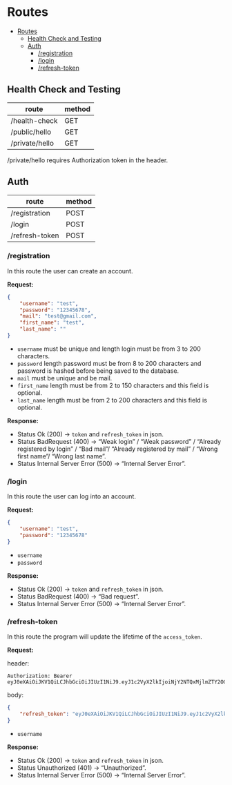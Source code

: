# Routes

- [Routes](#routes)
  - [Health Check and Testing](#health-check-and-testing)
  - [Auth](#auth)
    - [/registration](#registration)
    - [/login](#login)
    - [/refresh-token](#refresh-token)

## Health Check and Testing

| route          | method |
| -------------- | ------ |
| /health-check  | GET    |
| /public/hello  | GET    |
| /private/hello | GET    |

/private/hello requires Authorization token in the header.

## Auth

| route          | method |
| -------------- | ------ |
| /registration  | POST   |
| /login         | POST   |
| /refresh-token | POST   |

### /registration

In this route the user can create an account.

**Request:**

```json
{
    "username": "test",
    "password": "12345678",
    "mail": "test@gmail.com",
    "first_name": "test",
    "last_name": ""
}
```

- `username` must be unique and length login must be from 3 to 200 characters.
- `password` length password must be from 8 to 200 characters and password is hashed before being saved to the database.
- `mail` must be unique and be mail.
- `first_name` length must be from 2 to 150 characters and this field is optional.
- `last_name` length must be from 2 to 200 characters and this field is optional.

**Response:**

- Status Ok (200) -> `token` and `refresh_token` in json.
- Status BadRequest (400) -> “Weak login” / “Weak password” / “Already registered by login” / “Bad mail”/ “Already registered by mail” / “Wrong first name”/ “Wrong last name”.
- Status Internal Server Error (500) -> “Internal Server Error”.

### /login

In this route the user can log into an account.

**Request:**

```json
{
    "username": "test",
    "password": "12345678"
}
```

- `username`
- `password`

**Response:**

- Status Ok (200) -> `token` and `refresh_token` in json.
- Status BadRequest (400) -> “Bad request”.
- Status Internal Server Error (500) -> “Internal Server Error”.

### /refresh-token

In this route the program will update the lifetime of the `access_token`.

**Request:**

header:

```http
Authorization: Bearer eyJ0eXAiOiJKV1QiLCJhbGciOiJIUzI1NiJ9.eyJ1c2VyX2lkIjoiNjY2NTQxMjlmZTY2OGEzYTI2NjdjNDg1IiwiZXhwIjoxNzE3OTE2MzU2fQ.umJRApPYz2Wbjc1yM65dfMxjBFGqZdgvcM_x_e_QnPM
```

body:

```json
{
    "refresh_token": "eyJ0eXAiOiJKV1QiLCJhbGciOiJIUzI1NiJ9.eyJ1c2VyX2lkIjoiNjY2NTQxMjlmZTY2OGEzYTI2NjdjNDg1IiwiZXhwIjoxNzIwNTA0NzU2fQ.SWsvNQHMvcHZ92fHxGFyrxxA-VBrKMoBRUvw5ZrsWAA"
}
```

- `username`

**Response:**

- Status Ok (200) -> `token` and `refresh_token` in json.
- Status Unauthorized (401) -> “Unauthorized”.
- Status Internal Server Error (500) -> “Internal Server Error”.
